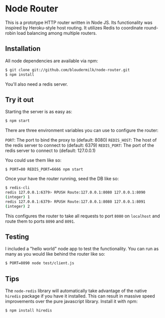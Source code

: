 # Node Router

This is a prototype HTTP router written in Node JS. Its functionality was
inspired by Heroku-style host routing. It utilizes Redis to coordinate
round-robin load balancing among multiple routers.

## Installation

All node dependencies are available via npm:

```bash
$ git clone git://github.com/bloudermilk/node-router.git
$ npm install
```

You'll also need a redis server.

## Try it out

Starting the server is as easy as:

```bash
$ npm start
```

There are three environment variables you can use to configure the router:

`PORT`: The port to bind the proxy to (default: 8080)
`REDIS_HOST`: The host of the redis server to connect to (default: 6379)
`REDIS_PORT`: The port of the redis server to connect to (default: 127.0.0.1)

You could use them like so:
```
$ PORT=80 REDIS_PORT=6666 npm start
```

Once your have the router running, seed the DB like so:

```bash
$ redis-cli
redis 127.0.0.1:6379> RPUSH Route:127.0.0.1:8080 127.0.0.1:8090
(integer) 1
redis 127.0.0.1:6379> RPUSH Route:127.0.0.1:8080 127.0.0.1:8091
(integer) 2
```

This configures the router to take all requests to port `8080` on `localhost`
and route them to ports `8090` and `8091`.

## Testing

I included a "hello world" node app to test the functionality. You can run as
many as you would like behind the router like so:

```bash
$ PORT=8090 node test/client.js
```

## Tips

The `node-redis` library will automatically take advantage of the native
`hiredis` package if you have it installed. This can result in massive speed
improvements over the pure javascript library. Install it with npm:

```bash
$ npm install hiredis
```
